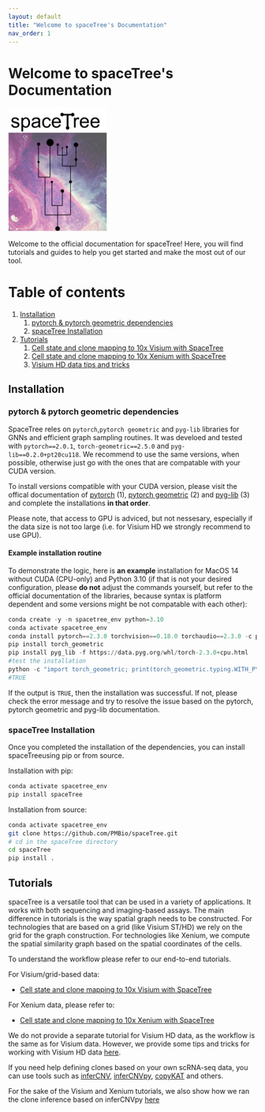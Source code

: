```yaml
---
layout: default
title: "Welcome to spaceTree's Documentation"
nav_order: 1
---
```

# Welcome to spaceTree's Documentation

<div style="text-align: left;">
  <img src="space_tree.png" alt="spacetree logo" width="200"/>
</div>


Welcome to the official documentation for spaceTree! Here, you will find tutorials and guides to help you get started and make the most out of our tool.
# Table of contents
1. [Installation](installation)
    1. [pytorch & pytorch geometric dependencies](dependency)
    2. [spaceTree Installation](spacetree)
2. [Tutorials](tutorials)
    1. [Cell state and clone mapping to 10x Visium with SpaceTree](tutorials/cell-state-clone-mapping.md)
    2. [Cell state and clone mapping to 10x Xenium with SpaceTree](tutorials/cell-state-clone-mapping-xenium.md)
    3. [Visium HD data tips and tricks](tutorials/visium-hd.md)
    
## Installation <a name="installation"></a>
### pytorch & pytorch geometric dependencies <a name="dependency"></a>
SpaceTree reles on `pytorch`,`pytorch geometric` and `pyg-lib` libraries for GNNs and efficient graph sampling routines. It was develoed and tested with `pytorch==2.0.1`, `torch-geometric==2.5.0` and `pyg-lib==0.2.0+pt20cu118`. We recommend to use the same versions, when possible, otherwise just go with the ones that are compatable with your CUDA version. 

To install versions compatible with your CUDA version, please visit the offical documentation of [pytorch](https://pytorch.org/get-started/locally/) (1), [pytorch geometric](https://pytorch-geometric.readthedocs.io/en/latest/notes/installation.html) (2) and [pyg-lib](https://github.com/pyg-team/pyg-lib) (3) and complete the installations **in that order**.

Please note, that access to GPU is adviced, but not nessesary, especially if the data size is not too large (i.e. for Visium HD we strongly recommend to use GPU).

#### Example installation routine

To demonstrate the logic, here is **an example** installation for MacOS 14 without CUDA (CPU-only) and Python 3.10 (if that is not your desired configuration, please **do not** adjust the commands yourself, but refer to the official documentation of the libraries, because syntax is platform dependent and some versions might be not compatable with each other):
```python
conda create -y -n spacetree_env python=3.10
conda activate spacetree_env
conda install pytorch==2.3.0 torchvision==0.18.0 torchaudio==2.3.0 -c pytorch
pip install torch_geometric
pip install pyg_lib -f https://data.pyg.org/whl/torch-2.3.0+cpu.html 
#test the installation
python -c "import torch_geometric; print(torch_geometric.typing.WITH_PYG_LIB)"
#TRUE
```
If the output is `TRUE`, then the installation was successful. If not, please check the error message and try to resolve the issue based on the pytorch, pytorch geometric and pyg-lib documentation.

### spaceTree Installation <a name="spacetree"></a>
Once you completed the installation of the dependencies, you can install spaceTreeusing pip or from source.

Installation with pip:
```bash
conda activate spacetree_env
pip install spaceTree

```
Installation from source:
```bash
conda activate spacetree_env
git clone https://github.com/PMBio/spaceTree.git
# cd in the spaceTree directory
cd spaceTree
pip install .

```

## Tutorials <a name="tutorials"></a>
spaceTree is a versatile tool that can be used in a variety of applications. It works with both sequencing and imaging-based assays. The main difference in tutorials is the way spatial graph needs to be constructed. For technologies that are based on a grid (like Visium ST/HD) we rely on the grid for the graph construction. For technologies like Xenium, we compute the spatial similarity graph based on the spatial coordinates of the cells.

To understand the workflow please refer to our end-to-end tutorials.

For Visium/grid-based data:

- [Cell state and clone mapping to 10x Visium with SpaceTree](tutorials/cell-state-clone-mapping.md)

For Xenium data, please refer to:
- [Cell state and clone mapping to 10x Xenium with SpaceTree](tutorials/cell-state-clone-mapping-xenium.md)

We do not provide a separate tutorial for Visium HD data, as the workflow is the same as for Visium data. However, we provide some tips and tricks for working with Visium HD data [here](tutorials/visium-hd.md).

If you need help defining clones based on your own scRNA-seq data, you can use tools such as [inferCNV](https://github.com/broadinstitute/inferCNV/wiki), [inferCNVpy](https://infercnvpy.readthedocs.io/en/latest/tutorials.html), [copyKAT](https://github.com/navinlabcode/copykat) and others.

For the sake of the Visium and Xenium tutorials, we also show how we ran the clone inference based on inferCNVpy [here](https://github.com/PMBio/spaceTree/blob/master/notebooks/infercnv_run.ipynb)

